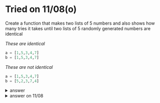 # Tried on 11/08(o)

Create a function that makes two lists of 5 numbers and also shows how many tries it takes until two lists of 5 randomly generated numbers are identical

<em>These are identical</em>
```py
a = [1,5,3,4,7]
b = [1,5,3,4,7]
```
<em>These are not identical</em>
```py
a = [1,5,3,4,7]
b = [5,2,3,7,4]
```
<details>
  <summary>answer</summary>
  
  ```py
  
  def shows_how_many_tries_until_two_lists_of_5_numbers_are_the_same():
      import secrets
      a = []
      b = []
      for _ in range(5):
          a.append(secrets.randbelow(9)+1)
          b.append(secrets.randbelow(9)+1)
      print(a,b)

      count = 0
      while True:
          if a != b:
              a = []
              b = []
              for _ in range(5):
                  a.append(secrets.randbelow(9)+1)
                  b.append(secrets.randbelow(9)+1)
              count += 1
              print(count)
          else:
              print(a,b)
              print(f"count : {count}")
              break


  shows_how_many_tries_until_two_lists_of_5_numbers_are_the_same()


  ```
</details>

<details>
  
  
  <summary>answer on 11/08</summary>
  
  ```py
  
  def random_function():
      import random

      a = []

      b = []

      for _ in range(5):
          a.append(random.randint(1,10))
      # c = [5,4,3,2,1]
      # d = [5,4,3,2,1]
      count = 0

      while True:
          if a == b:
              print(f"count : {count}")
              print(f"a:{a}\nb:{b}")
              break
          else:
              b = []
              for _ in range(5):
                  b.append(random.randint(1,10))
              count += 1
              print(f"count is {count}")
      print(count)


  random_function()
  ```
</details>
